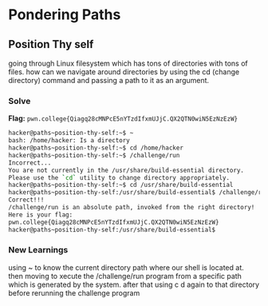 # Pondering Paths

## Position Thy self
going through Linux filesystem which has tons of directories with tons of files. how can we navigate around directories by using the cd (change directory) command and passing a path to it as an argument.

### Solve
**Flag:** `pwn.college{Qiagq28cMNPcE5nYTzdIfxmUJjC.QX2QTN0wiN5EzNzEzW}`


```bash
hacker@paths~position-thy-self:~$ ~
bash: /home/hacker: Is a directory
hacker@paths~position-thy-self:~$ cd /home/hacker
hacker@paths~position-thy-self:~$ /challenge/run
Incorrect...
You are not currently in the /usr/share/build-essential directory.
Please use the `cd` utility to change directory appropriately.
hacker@paths~position-thy-self:~$ cd /usr/share/build-essential
hacker@paths~position-thy-self:/usr/share/build-essential$ /challenge/run
Correct!!!
/challenge/run is an absolute path, invoked from the right directory!
Here is your flag:
pwn.college{Qiagq28cMNPcE5nYTzdIfxmUJjC.QX2QTN0wiN5EzNzEzW}
hacker@paths~position-thy-self:/usr/share/build-essential$
```

### New Learnings
using ~ to know the current directory path where our shell is located at.
then moving to xecute the /challenge/run program from a specific path which is generated by the system. after that using c d again to that directory before rerunning the challenge program



